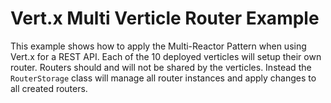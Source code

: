 # Vert.x Multi Verticle Router Example

This example shows how to apply the Multi-Reactor Pattern when using Vert.x for a REST API. Each of the 10 deployed verticles will setup their own router. Routers should and will not be shared by the verticles. Instead the `RouterStorage` class will manage all router instances and apply changes to all created routers.